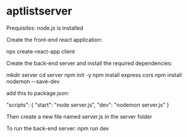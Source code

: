 # aptlistserver


Prequisites: node.js is installed

Create the front-end react application: 

npx create-react-app client

Create the back-end server and install the required dependencies:

mkdir server
cd server
npm init -y
npm install express cors
npm install nodemon --save-dev

add this to package.json:

"scripts": {
    "start": "node server.js",
    "dev": "nodemon server.js"
}

Then create a new file named server.js in the server folder

To run the back-end server: npm run dev






